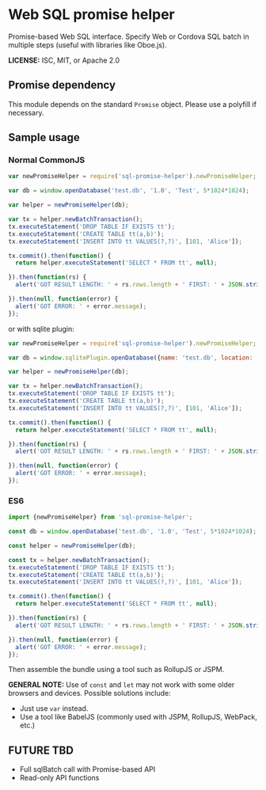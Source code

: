 # Web SQL promise helper

Promise-based Web SQL interface. Specify Web or Cordova SQL batch in multiple steps (useful with libraries like Oboe.js).

**LICENSE:** ISC, MIT, or Apache 2.0

## Promise dependency

This module depends on the standard `Promise` object. Please use a polyfill if necessary.

## Sample usage

### Normal CommonJS

```js
var newPromiseHelper = require('sql-promise-helper').newPromiseHelper;

var db = window.openDatabase('test.db', '1.0', 'Test', 5*1024*1024);

var helper = newPromiseHelper(db);

var tx = helper.newBatchTransaction();
tx.executeStatement('DROP TABLE IF EXISTS tt');
tx.executeStatement('CREATE TABLE tt(a,b)');
tx.executeStatement('INSERT INTO tt VALUES(?,?)', [101, 'Alice']);

tx.commit().then(function() {
  return helper.executeStatement('SELECT * FROM tt', null);

}).then(function(rs) {
  alert('GOT RESULT LENGTH: ' + rs.rows.length + ' FIRST: ' + JSON.stringify(rs.rows.item(0)));

}).then(null, function(error) {
  alert('GOT ERROR: ' + error.message);
});
```

or with sqlite plugin:

```js
var newPromiseHelper = require('sql-promise-helper').newPromiseHelper;

var db = window.sqlitePlugin.openDatabase({name: 'test.db', location: 'default'});

var helper = newPromiseHelper(db);

var tx = helper.newBatchTransaction();
tx.executeStatement('DROP TABLE IF EXISTS tt');
tx.executeStatement('CREATE TABLE tt(a,b)');
tx.executeStatement('INSERT INTO tt VALUES(?,?)', [101, 'Alice']);

tx.commit().then(function() {
  return helper.executeStatement('SELECT * FROM tt', null);

}).then(function(rs) {
  alert('GOT RESULT LENGTH: ' + rs.rows.length + ' FIRST: ' + JSON.stringify(rs.rows.item(0)));

}).then(null, function(error) {
  alert('GOT ERROR: ' + error.message);
});
```

### ES6

```js
import {newPromiseHelper} from 'sql-promise-helper';

const db = window.openDatabase('test.db', '1.0', 'Test', 5*1024*1024);

const helper = newPromiseHelper(db);

const tx = helper.newBatchTransaction();
tx.executeStatement('DROP TABLE IF EXISTS tt');
tx.executeStatement('CREATE TABLE tt(a,b)');
tx.executeStatement('INSERT INTO tt VALUES(?,?)', [101, 'Alice']);

tx.commit().then(function() {
  return helper.executeStatement('SELECT * FROM tt', null);

}).then(function(rs) {
  alert('GOT RESULT LENGTH: ' + rs.rows.length + ' FIRST: ' + JSON.stringify(rs.rows.item(0)));

}).then(null, function(error) {
  alert('GOT ERROR: ' + error.message);
});
```

Then assemble the bundle using a tool such as RollupJS or JSPM.

**GENERAL NOTE:** Use of `const` and `let` may not work with some older browsers and devices. Possible solutions include:
- Just use `var` instead.
- Use a tool like BabelJS (commonly used with JSPM, RollupJS, WebPack, etc.)

## FUTURE TBD

- Full sqlBatch call with Promise-based API
- Read-only API functions
